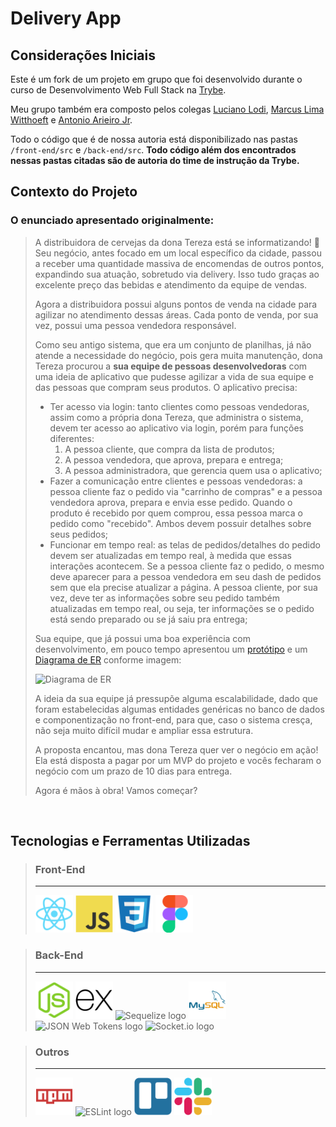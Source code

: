# Delivery App

## Considerações Iniciais

Este é um fork de um projeto em grupo que foi desenvolvido durante o curso de Desenvolvimento Web Full Stack na [Trybe](https://www.betrybe.com/).

Meu grupo também era composto pelos colegas [Luciano Lodi](https://github.com/lrlodi), [Marcus Lima Witthoeft](https://github.com/marcusWittho) e [Antonio Arieiro Jr](https://github.com/antonioarieiro).

Todo o código que é de nossa autoria está disponibilizado nas pastas ```/front-end/src``` e ```/back-end/src```. **Todo código além dos encontrados nessas pastas citadas são de autoria do time de instrução da Trybe.**

## Contexto do Projeto

### O enunciado apresentado originalmente:

<blockquote>
  A distribuidora de cervejas da dona Tereza está se informatizando! 🚀 Seu negócio, antes focado em um local específico da cidade, passou a receber uma quantidade massiva de encomendas de outros pontos, expandindo sua atuação, sobretudo via delivery. Isso tudo graças ao excelente preço das bebidas e atendimento da equipe de vendas.

  Agora a distribuidora possui alguns pontos de venda na cidade para agilizar no atendimento dessas áreas. Cada ponto de venda, por sua vez, possui uma pessoa vendedora responsável.

  Como seu antigo sistema, que era um conjunto de planilhas, já não atende a necessidade do negócio, pois gera muita manutenção, dona Tereza procurou a **sua equipe de pessoas desenvolvedoras** com uma ideia de aplicativo que pudesse agilizar a vida de sua equipe e das pessoas que compram seus produtos. O aplicativo precisa:

  - Ter acesso via login: tanto clientes como pessoas vendedoras, assim como a própria dona Tereza, que administra o sistema, devem ter acesso ao aplicativo via login, porém para funções diferentes:
    1. A pessoa cliente, que compra da lista de produtos;
    1. A pessoa vendedora, que aprova, prepara e entrega;
    1. A pessoa administradora, que gerencia quem usa o aplicativo;
  - Fazer a comunicação entre clientes e pessoas vendedoras: a pessoa cliente faz o pedido via "carrinho de compras" e a pessoa vendedora aprova, prepara e envia esse pedido. Quando o produto é recebido por quem comprou, essa pessoa marca o pedido como "recebido". Ambos devem possuir detalhes sobre seus pedidos;
  - Funcionar em tempo real: as telas de pedidos/detalhes do pedido devem ser atualizadas em tempo real, à medida que essas interações acontecem. Se a pessoa cliente faz o pedido, o mesmo deve aparecer para a pessoa vendedora em seu dash de pedidos sem que ela precise atualizar a página. A pessoa cliente, por sua vez, deve ter as informações sobre seu pedido também atualizadas em tempo real, ou seja, ter informações se o pedido está sendo preparado ou se já saiu pra entrega;

  Sua equipe, que já possui uma boa experiência com desenvolvimento, em pouco tempo apresentou um [protótipo](https://www.figma.com/file/cNKu41RhnPIgNqrbMTzmUI/Delivery-App-new-trybeer?node-id=0%3A1) e um [Diagrama de ER](./assets/readme/eer.png) conforme imagem:

  <img src="/assets/readme/eer.png" alt="Diagrama de ER" />

  A ideia da sua equipe já pressupõe alguma escalabilidade, dado que foram estabelecidas algumas entidades genéricas no banco de dados e componentização no front-end, para que, caso o sistema cresça, não seja muito difícil mudar e ampliar essa estrutura.

  A proposta encantou, mas dona Tereza quer ver o negócio em ação! Ela está disposta a pagar por um MVP do projeto e vocês fecharam o negócio com um prazo de 10 dias para entrega.

  Agora é mãos à obra! Vamos começar?
</blockquote>
<br>

## Tecnologias e Ferramentas Utilizadas

<blockquote>
  <h3>Front-End</h3>
  <hr>
  <p>
    <img src="https://raw.githubusercontent.com/devicons/devicon/master/icons/react/react-original.svg" alt="ReactJS logo" height=60>
    <img src="https://raw.githubusercontent.com/devicons/devicon/7a4ca8aa871d6dca81691e018d31eed89cb70a76/icons/javascript/javascript-original.svg" alt="JavaScript logo" height=60>
    <img src="https://raw.githubusercontent.com/devicons/devicon/9f4f5cdb393299a81125eb5127929ea7bfe42889/icons/css3/css3-original.svg" alt="Axios logo" height=60>
    <img src="https://raw.githubusercontent.com/devicons/devicon/7a4ca8aa871d6dca81691e018d31eed89cb70a76/icons/figma/figma-original.svg" alt="Figma logo" height=60>
  </p>
</blockquote>
<blockquote>
  <h3>Back-End</h3>
  <hr>
  <p>
    <img src="https://raw.githubusercontent.com/devicons/devicon/9f4f5cdb393299a81125eb5127929ea7bfe42889/icons/nodejs/nodejs-original.svg" alt="Node.js logo" height=60>
    <img src="https://raw.githubusercontent.com/devicons/devicon/9f4f5cdb393299a81125eb5127929ea7bfe42889/icons/express/express-original.svg" alt="Express.js logo" height=60>
    <img src="https://raw.githubusercontent.com/gilbarbara/logos/master/logos/sequelize.svg" alt="Sequelize logo" height=60>
    <img src="https://raw.githubusercontent.com/devicons/devicon/master/icons/mysql/mysql-original-wordmark.svg" alt="MySQL logo" height=60>
    <img src="https://jwt.io/img/pic_logo.svg" alt="JSON Web Tokens logo" height=60>
    <img src="https://raw.githubusercontent.com/gilbarbara/logos/f4c8e8b933aa80ce83b6d6d387e016bf4cb4e376/logos/socket.io.svg" alt="Socket.io logo" height=60>
  </p>
</blockquote>
<blockquote>
  <h3>Outros</h3>
  <hr>
  <p>
    <img src="https://raw.githubusercontent.com/devicons/devicon/9f4f5cdb393299a81125eb5127929ea7bfe42889/icons/npm/npm-original-wordmark.svg" alt="NPM logo" height=60>
    <img src="https://raw.githubusercontent.com/gilbarbara/logos/master/logos/eslint.svg" alt="ESLint logo" height=60>
    <img src="https://raw.githubusercontent.com/devicons/devicon/7a4ca8aa871d6dca81691e018d31eed89cb70a76/icons/trello/trello-plain.svg" alt="Trello logo" height=60>
    <img src="https://raw.githubusercontent.com/devicons/devicon/7a4ca8aa871d6dca81691e018d31eed89cb70a76/icons/slack/slack-original.svg" alt="Slack logo" height=60>
  </p>
</blockquote>
